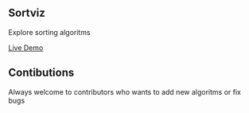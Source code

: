 ## Sortviz

Explore sorting algoritms

[Live Demo](https://pheianox-sortviz.netlify.app/)

## Contibutions

Always welcome to contributors who wants to add new algoritms or fix bugs

